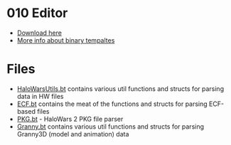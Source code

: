 # 010 Editor
 * [Download here](https://www.sweetscape.com/010editor/)
 * [More info about binary tempaltes](https://www.sweetscape.com/010editor/templates.html)

# Files
 * [HaloWarsUtils.bt](HaloWarsUtils.bt) contains various util functions and structs for parsing data in HW files
 * [ECF.bt](ECF.bt) contains the meat of the functions and structs for parsing ECF-based files
 * [PKG.bt](PKG.bt) - HaloWars 2 PKG file parser
 * [Granny.bt](Granny.bt) contains various util functions and structs for parsing Granny3D (model and animation) data